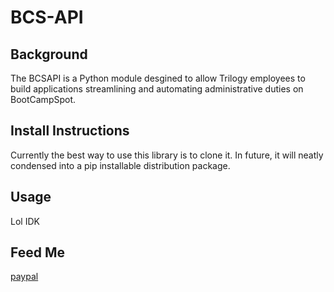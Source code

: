 # BCS-API

## Background
The BCSAPI is a Python module desgined to allow Trilogy employees to build applications streamlining and automating administrative duties on BootCampSpot.

## Install Instructions
Currently the best way to use this library is to clone it. In future, it will neatly condensed into a pip installable distribution package.

## Usage
Lol IDK

## Feed Me
[paypal](https://paypal.me/feedseth?locale.x=en_US)